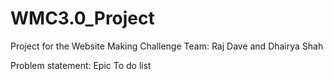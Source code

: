 # WMC3.0_Project
Project for the Website Making Challenge
Team: Raj Dave and Dhairya Shah

Problem statement: Epic To do list
